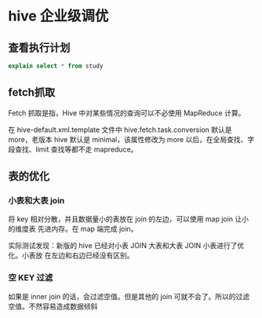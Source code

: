 # hive 企业级调优

## 查看执行计划

```sql
explain select * from study
```

## fetch抓取

Fetch 抓取是指，Hive 中对某些情况的查询可以不必使用 MapReduce 计算。

在 hive-default.xml.template 文件中 hive.fetch.task.conversion 默认是 more，老版本 hive 默认是 minimal，该属性修改为 more 以后，在全局查找、字段查找、limit 查找等都不走 mapreduce。

## 表的优化

### 小表和大表 join

将 key 相对分散，并且数据量小的表放在 join 的左边，可以使用 map join 让小的维度表 先进内存。在 map 端完成 join。 

实际测试发现：新版的 hive 已经对小表 JOIN 大表和大表 JOIN 小表进行了优化。小表放 在左边和右边已经没有区别。

### 空 KEY 过滤

如果是 inner join 的话，会过滤空值。但是其他的 join 可就不会了。所以的过滤空值。不然容易造成数据倾斜

